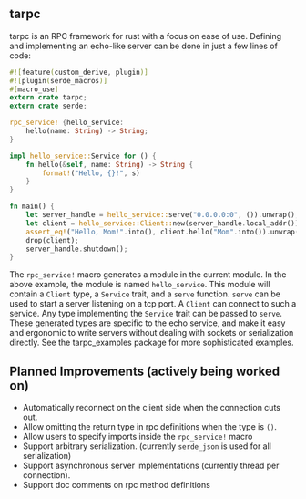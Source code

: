 ## tarpc

tarpc is an RPC framework for rust with a focus on ease of use. Defining and implementing an echo-like server can be done in just a few lines of code:

```rust
#![feature(custom_derive, plugin)]
#![plugin(serde_macros)]
#[macro_use]
extern crate tarpc;
extern crate serde;

rpc_service! {hello_service:
    hello(name: String) -> String;
}

impl hello_service::Service for () {
    fn hello(&self, name: String) -> String {
        format!("Hello, {}!", s)
    }
}

fn main() {
    let server_handle = hello_service::serve("0.0.0.0:0", ()).unwrap();
    let client = hello_service::Client::new(server_handle.local_addr()).unwrap();
    assert_eq!("Hello, Mom!".into(), client.hello("Mom".into()).unwrap());
    drop(client);
    server_handle.shutdown();
}
```

The `rpc_service!` macro generates a module in the current module. In the above example, the module is named `hello_service`. This module will contain a `Client` type, a `Service` trait, and a `serve` function. `serve` can be used to start a server listening on a tcp port. A `Client` can connect to such a service. Any type implementing the `Service` trait can be passed to `serve`. These generated types are specific to the echo service, and make it easy and ergonomic to write servers without dealing with sockets or serialization directly. See the tarpc_examples package for more sophisticated examples.

## Planned Improvements (actively being worked on)

- Automatically reconnect on the client side when the connection cuts out.
- Allow omitting the return type in rpc definitions when the type is `()`.
- Allow users to specify imports inside the `rpc_service!` macro
- Support arbitrary serialization. (currently `serde_json` is used for all serialization)
- Support asynchronous server implementations (currently thread per connection).
- Support doc comments on rpc method definitions